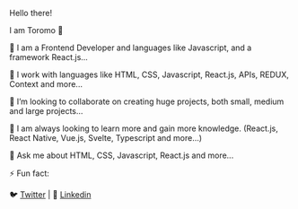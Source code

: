 Hello there! 

I am Toromo 👋

🌱 I am a Frontend Developer and languages like Javascript, and a framework React.js...

🔭 I work with languages like HTML, CSS, Javascript, React.js, APIs, REDUX, Context and more...

👯 I’m looking to collaborate on creating huge projects, both small, medium and large projects...

🤔 I am always looking to learn more and gain more knowledge. (React.js, React Native, Vue.js, Svelte, Typescript and more...)

💬 Ask me about HTML, CSS, Javascript, React.js and more...

⚡ Fun fact:

🐦 [Twitter](https://twitter.com/teemezzy) | 👔 [Linkedin](https://linkedin.com/in/toromo)
